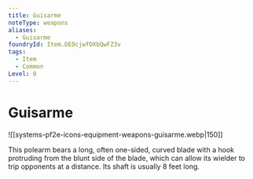 ```yaml
---
title: Guisarme
noteType: weapons
aliases:
  - Guisarme
foundryId: Item.DEOcjwfDXbQwFZ3v
tags:
  - Item
  - Common
Level: 0
---
```


# Guisarme
![[systems-pf2e-icons-equipment-weapons-guisarme.webp|150]]

This polearm bears a long, often one-sided, curved blade with a hook protruding from the blunt side of the blade, which can allow its wielder to trip opponents at a distance. Its shaft is usually 8 feet long.
